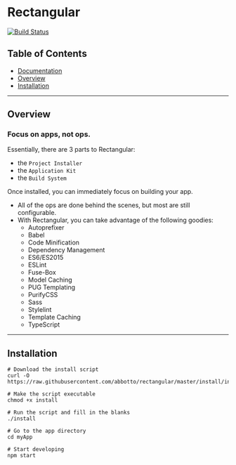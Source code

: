 # Rectangular
[![Build Status](https://travis-ci.org/abbotto/rectangular.svg?branch=master)](https://travis-ci.org/abbotto/rectangular)

## Table of Contents
* [Documentation](install/project/README.md)
* [Overview](#Overview)
* [Installation](#Installation)

---

## <a name='Overview'></a>Overview

### Focus on apps, not ops.
Essentially, there are 3 parts to Rectangular:
- the `Project Installer`
- the `Application Kit`
- the `Build System`

Once installed, you can immediately focus on building your app.
- All of the ops are done behind the scenes, but most are still configurable.
- With Rectangular, you can take advantage of the following goodies:
	- Autoprefixer
	- Babel
	- Code Minification
	- Dependency Management
	- ES6/ES2015
	- ESLint
	- Fuse-Box
	- Model Caching
	- PUG Templating
	- PurifyCSS
	- Sass
	- Stylelint
	- Template Caching
	- TypeScript

---

## <a name='Installation'></a>Installation

	# Download the install script
	curl -O https://raw.githubusercontent.com/abbotto/rectangular/master/install/install
	
	# Make the script executable
	chmod +x install
	
	# Run the script and fill in the blanks
	./install
	
	# Go to the app directory
	cd myApp

	# Start developing
	npm start

